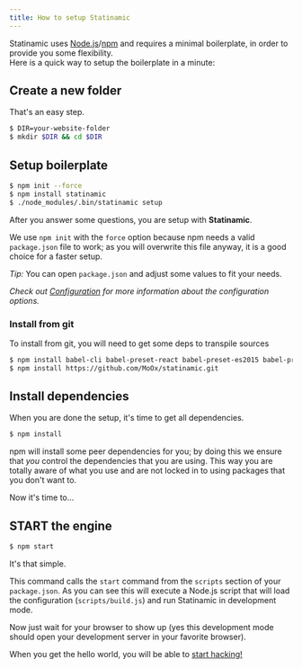 ```yaml
---
title: How to setup Statinamic
---
```


Statinamic uses
[Node.js](http://nodejs.org/)/[npm](http://npmjs.com/)
and requires a minimal boilerplate, in order to provide you some
flexibility.  
Here is a quick way to setup the boilerplate in a minute:

## Create a new folder

That's an easy step.

```sh
$ DIR=your-website-folder
$ mkdir $DIR && cd $DIR
```

## Setup boilerplate

```sh
$ npm init --force
$ npm install statinamic
$ ./node_modules/.bin/statinamic setup
```

After you answer some questions, you are setup with **Statinamic**.

We use `npm init` with the `force` option because npm needs a valid `package.json`
file to work; as you will overwrite this file anyway, it is a good choice for a
faster setup.

_Tip:_ You can open `package.json` and adjust some values to fit your needs.

_Check out [Configuration](../usage/configuration/) for more information about
the configuration options._

### Install from git

To install from git, you will need to get some deps to transpile sources

```sh
$ npm install babel-cli babel-preset-react babel-preset-es2015 babel-preset-stage-1
$ npm install https://github.com/MoOx/statinamic.git
```

## Install dependencies

When you are done the setup, it's time to get all dependencies.

```sh
$ npm install
```

npm will install some peer dependencies for you; by doing this we ensure that
_you_ control the dependencies that you are using. This way you are totally aware
of what you use and are not locked in to using packages that you don't want to.

Now it's time to...

## START the engine

```sh
$ npm start
```

It's that simple.

This command calls the `start` command from the `scripts` section of your
`package.json`.
As you can see this will execute a Node.js script that will load the
configuration (`scripts/build.js`) and run Statinamic in development mode.

Now just wait for your browser to show up (yes this development mode should open
your development server in your favorite browser).

When you get the hello world, you will be able to [start hacking!](../usage/)
